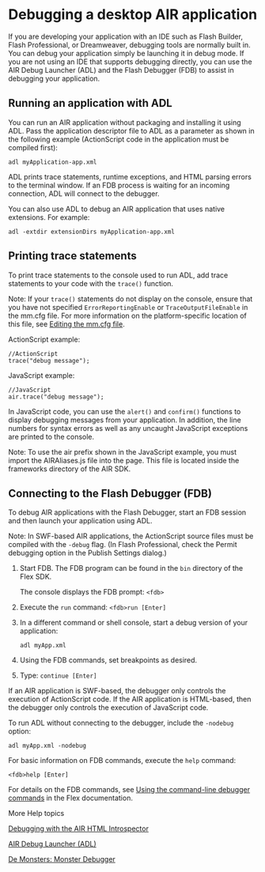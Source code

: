 # Debugging a desktop AIR application

If you are developing your application with an IDE such as Flash Builder, Flash
Professional, or Dreamweaver, debugging tools are normally built in. You can
debug your application simply be launching it in debug mode. If you are not
using an IDE that supports debugging directly, you can use the AIR Debug
Launcher (ADL) and the Flash Debugger (FDB) to assist in debugging your
application.

## Running an application with ADL

You can run an AIR application without packaging and installing it using ADL.
Pass the application descriptor file to ADL as a parameter as shown in the
following example (ActionScript code in the application must be compiled first):

    adl myApplication-app.xml

ADL prints trace statements, runtime exceptions, and HTML parsing errors to the
terminal window. If an FDB process is waiting for an incoming connection, ADL
will connect to the debugger.

You can also use ADL to debug an AIR application that uses native extensions.
For example:

    adl -extdir extensionDirs myApplication-app.xml

## Printing trace statements

To print trace statements to the console used to run ADL, add trace statements
to your code with the `trace()` function.

Note: If your `trace()` statements do not display on the console, ensure that
you have not specified `ErrorReportingEnable` or `TraceOutputFileEnable` in the
mm.cfg file. For more information on the platform-specific location of this
file, see
[Editing the mm.cfg file](https://web.archive.org/web/20150414032840/http://help.adobe.com/en_US/flex/using/WS2db454920e96a9e51e63e3d11c0bf69084-7fc9.html).

ActionScript example:

    //ActionScript
    trace("debug message");

JavaScript example:

    //JavaScript
    air.trace("debug message");

In JavaScript code, you can use the `alert()` and `confirm()` functions to
display debugging messages from your application. In addition, the line numbers
for syntax errors as well as any uncaught JavaScript exceptions are printed to
the console.

Note: To use the air prefix shown in the JavaScript example, you must import the
AIRAliases.js file into the page. This file is located inside the frameworks
directory of the AIR SDK.

## Connecting to the Flash Debugger (FDB)

To debug AIR applications with the Flash Debugger, start an FDB session and then
launch your application using ADL.

Note: In SWF-based AIR applications, the ActionScript source files must be
compiled with the `-debug` flag. (In Flash Professional, check the Permit
debugging option in the Publish Settings dialog.)

1.  Start FDB. The FDB program can be found in the `bin` directory of the Flex
    SDK.

    The console displays the FDB prompt: `<fdb>`

2.  Execute the `run` command: `<fdb>run [Enter]`

3.  In a different command or shell console, start a debug version of your
    application:

        adl myApp.xml

4.  Using the FDB commands, set breakpoints as desired.

5.  Type: `continue [Enter]`

If an AIR application is SWF-based, the debugger only controls the execution of
ActionScript code. If the AIR application is HTML-based, then the debugger only
controls the execution of JavaScript code.

To run ADL without connecting to the debugger, include the `-nodebug` option:

    adl myApp.xml -nodebug

For basic information on FDB commands, execute the `help` command:

    <fdb>help [Enter]

For details on the FDB commands, see
[Using the command-line debugger commands](http://livedocs.adobe.com/flex/3/html/debugging_05.html)
in the Flex documentation.

More Help topics

[Debugging with the AIR HTML Introspector](WS5b3ccc516d4fbf351e63e3d118666ade46-7ed2.html)

[AIR Debug Launcher (ADL)](WSfffb011ac560372f-6fa6d7e0128cca93d31-8000.html)

[De Monsters: Monster Debugger](https://github.com/demonsters/monsterdebugger)
